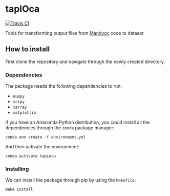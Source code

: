 # tapIOca

[![Travis CI](http://img.shields.io/travis/aguspesce/tapioca/master.svg?style=flat-square&label=TravisCI)](https://travis-ci.org/aguspesce/tapioca)

Tools for transforming output files from
[Mandyoc](https://bitbucket.org/victorsacek/mandyoc/src/master/) code to dataset

## How to install

First clone the repository and navigate through the newly created directory.

### Dependencies

The package needs the following dependencies to run:

- `numpy`
- `scipy`
- `xarray`
- `matplotlib`


If you have an Anaconda Python distribution, you could install all the dependencies
through the `conda` package manager:

```
conda env create -f environment.yml
```

And then activate the environment:

```
conda activate tapioca
```

### Installing

We can install the package through pip by using the `Makefile`:

```
make install
```

